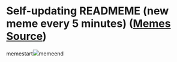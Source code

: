 # Self-updating READMEME (new meme every 5 minutes) ([Memes Source](https://bramses.notion.site/a49c1e962b7646879176ac3b327b6533?v=4d1eda54b170483cb03a40f257231764))

memestart![](https://www.notion.so/image/https%3A%2F%2Fs3-us-west-2.amazonaws.com%2Fsecure.notion-static.com%2F0332cf9e-a73c-4514-808a-466404c02de3%2FF1450419-9151-4D20-8A41-28CE8BED14D4.png?table=block&id=6aaa7b73-7122-433d-b445-78c156e64ef5&cache=v2)memeend
